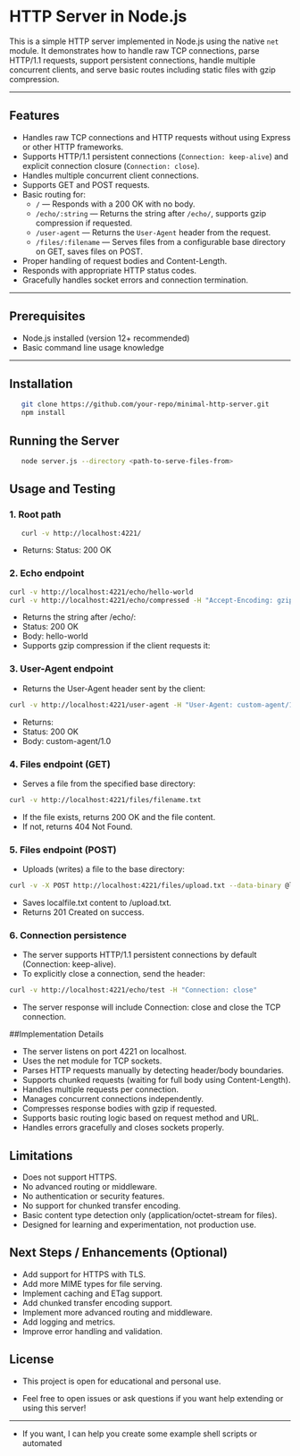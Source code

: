 # HTTP Server in Node.js

This is a simple HTTP server implemented in Node.js using the native `net` module. It demonstrates how to handle raw TCP connections, parse HTTP/1.1 requests, support persistent connections, handle multiple concurrent clients, and serve basic routes including static files with gzip compression.

---

## Features

- Handles raw TCP connections and HTTP requests without using Express or other HTTP frameworks.
- Supports HTTP/1.1 persistent connections (`Connection: keep-alive`) and explicit connection closure (`Connection: close`).
- Handles multiple concurrent client connections.
- Supports GET and POST requests.
- Basic routing for:
  - `/` — Responds with a 200 OK with no body.
  - `/echo/:string` — Returns the string after `/echo/`, supports gzip compression if requested.
  - `/user-agent` — Returns the `User-Agent` header from the request.
  - `/files/:filename` — Serves files from a configurable base directory on GET, saves files on POST.
- Proper handling of request bodies and Content-Length.
- Responds with appropriate HTTP status codes.
- Gracefully handles socket errors and connection termination.

---

## Prerequisites

- Node.js installed (version 12+ recommended)
- Basic command line usage knowledge

---

## Installation

```bash
   git clone https://github.com/your-repo/minimal-http-server.git
   npm install
```

## Running the Server
```bash
   node server.js --directory <path-to-serve-files-from>
```

## Usage and Testing

### 1. Root path
```bash
   curl -v http://localhost:4221/
```

- Returns: Status: 200 OK

### 2. Echo endpoint
```bash
curl -v http://localhost:4221/echo/hello-world
curl -v http://localhost:4221/echo/compressed -H "Accept-Encoding: gzip"
```
- Returns the string after /echo/:
- Status: 200 OK
- Body: hello-world
- Supports gzip compression if the client requests it:


### 3. User-Agent endpoint
- Returns the User-Agent header sent by the client:
 ```bash
curl -v http://localhost:4221/user-agent -H "User-Agent: custom-agent/1.0"
```
- Returns:
- Status: 200 OK
- Body: custom-agent/1.0

### 4. Files endpoint (GET)
- Serves a file from the specified base directory:
```bash
curl -v http://localhost:4221/files/filename.txt
```

- If the file exists, returns 200 OK and the file content.
- If not, returns 404 Not Found.

### 5. Files endpoint (POST)
- Uploads (writes) a file to the base directory:

```bash
curl -v -X POST http://localhost:4221/files/upload.txt --data-binary @localfile.txt
```

- Saves localfile.txt content to <baseDir>/upload.txt.
- Returns 201 Created on success.

### 6. Connection persistence
- The server supports HTTP/1.1 persistent connections by default (Connection: keep-alive).
- To explicitly close a connection, send the header:

```bash
curl -v http://localhost:4221/echo/test -H "Connection: close"
```
- The server response will include Connection: close and close the TCP connection.

##Implementation Details
- The server listens on port 4221 on localhost.
- Uses the net module for TCP sockets.
- Parses HTTP requests manually by detecting header/body boundaries.
- Supports chunked requests (waiting for full body using Content-Length).
- Handles multiple requests per connection.
- Manages concurrent connections independently.
- Compresses response bodies with gzip if requested.
- Supports basic routing logic based on request method and URL.
- Handles errors gracefully and closes sockets properly.

## Limitations
- Does not support HTTPS.
- No advanced routing or middleware.
- No authentication or security features.
- No support for chunked transfer encoding.
- Basic content type detection only (application/octet-stream for files).
- Designed for learning and experimentation, not production use.

## Next Steps / Enhancements (Optional)
- Add support for HTTPS with TLS.
-  Add more MIME types for file serving.
- Implement caching and ETag support.
- Add chunked transfer encoding support.
- Implement more advanced routing and middleware.
- Add logging and metrics.
- Improve error handling and validation.

## License
- This project is open for educational and personal use.


- Feel free to open issues or ask questions if you want help extending or using this server!

---

- If you want, I can help you create some example shell scripts or automated 